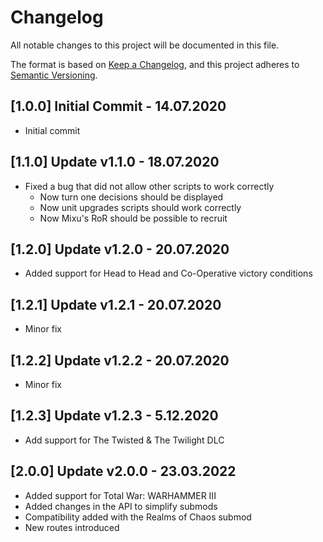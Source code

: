 # Changelog
All notable changes to this project will be documented in this file.

The format is based on [Keep a Changelog](https://keepachangelog.com/en/1.0.0/),
and this project adheres to [Semantic Versioning](https://semver.org/spec/v2.0.0.html).

## [1.0.0] Initial Commit - 14.07.2020

- Initial commit

## [1.1.0] Update v1.1.0 - 18.07.2020

- Fixed a bug that did not allow other scripts to work correctly
    - Now turn one decisions should be displayed
    - Now unit upgrades scripts should work correctly
    - Now Mixu's RoR should be possible to recruit

## [1.2.0] Update v1.2.0 - 20.07.2020

- Added support for Head to Head and Co-Operative victory conditions

## [1.2.1] Update v1.2.1 - 20.07.2020

- Minor fix

## [1.2.2] Update v1.2.2 - 20.07.2020

- Minor fix

## [1.2.3] Update v1.2.3 - 5.12.2020

- Add support for The Twisted & The Twilight DLC

## [2.0.0] Update v2.0.0 - 23.03.2022

- Added support for Total War: WARHAMMER III
- Added changes in the API to simplify submods
- Compatibility added with the Realms of Chaos submod
- New routes introduced
